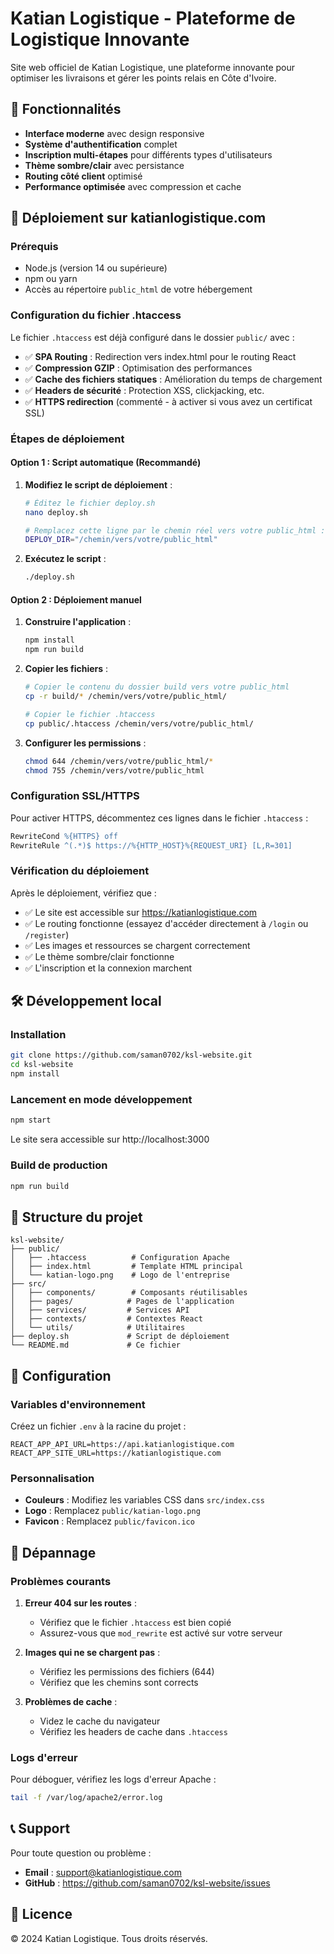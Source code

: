 # Katian Logistique - Plateforme de Logistique Innovante

Site web officiel de Katian Logistique, une plateforme innovante pour optimiser les livraisons et gérer les points relais en Côte d'Ivoire.

## 🌟 Fonctionnalités

- **Interface moderne** avec design responsive
- **Système d'authentification** complet
- **Inscription multi-étapes** pour différents types d'utilisateurs
- **Thème sombre/clair** avec persistance
- **Routing côté client** optimisé
- **Performance optimisée** avec compression et cache

## 🚀 Déploiement sur katianlogistique.com

### Prérequis

- Node.js (version 14 ou supérieure)
- npm ou yarn
- Accès au répertoire `public_html` de votre hébergement

### Configuration du fichier .htaccess

Le fichier `.htaccess` est déjà configuré dans le dossier `public/` avec :

- ✅ **SPA Routing** : Redirection vers index.html pour le routing React
- ✅ **Compression GZIP** : Optimisation des performances
- ✅ **Cache des fichiers statiques** : Amélioration du temps de chargement
- ✅ **Headers de sécurité** : Protection XSS, clickjacking, etc.
- ✅ **HTTPS redirection** (commenté - à activer si vous avez un certificat SSL)

### Étapes de déploiement

#### Option 1 : Script automatique (Recommandé)

1. **Modifiez le script de déploiement** :
   ```bash
   # Éditez le fichier deploy.sh
   nano deploy.sh
   
   # Remplacez cette ligne par le chemin réel vers votre public_html :
   DEPLOY_DIR="/chemin/vers/votre/public_html"
   ```

2. **Exécutez le script** :
   ```bash
   ./deploy.sh
   ```

#### Option 2 : Déploiement manuel

1. **Construire l'application** :
   ```bash
   npm install
   npm run build
   ```

2. **Copier les fichiers** :
   ```bash
   # Copier le contenu du dossier build vers votre public_html
   cp -r build/* /chemin/vers/votre/public_html/
   
   # Copier le fichier .htaccess
   cp public/.htaccess /chemin/vers/votre/public_html/
   ```

3. **Configurer les permissions** :
   ```bash
   chmod 644 /chemin/vers/votre/public_html/*
   chmod 755 /chemin/vers/votre/public_html
   ```

### Configuration SSL/HTTPS

Pour activer HTTPS, décommentez ces lignes dans le fichier `.htaccess` :

```apache
RewriteCond %{HTTPS} off
RewriteRule ^(.*)$ https://%{HTTP_HOST}%{REQUEST_URI} [L,R=301]
```

### Vérification du déploiement

Après le déploiement, vérifiez que :

- ✅ Le site est accessible sur https://katianlogistique.com
- ✅ Le routing fonctionne (essayez d'accéder directement à `/login` ou `/register`)
- ✅ Les images et ressources se chargent correctement
- ✅ Le thème sombre/clair fonctionne
- ✅ L'inscription et la connexion marchent

## 🛠️ Développement local

### Installation

```bash
git clone https://github.com/saman0702/ksl-website.git
cd ksl-website
npm install
```

### Lancement en mode développement

```bash
npm start
```

Le site sera accessible sur http://localhost:3000

### Build de production

```bash
npm run build
```

## 📁 Structure du projet

```
ksl-website/
├── public/
│   ├── .htaccess          # Configuration Apache
│   ├── index.html         # Template HTML principal
│   └── katian-logo.png    # Logo de l'entreprise
├── src/
│   ├── components/        # Composants réutilisables
│   ├── pages/            # Pages de l'application
│   ├── services/         # Services API
│   ├── contexts/         # Contextes React
│   └── utils/            # Utilitaires
├── deploy.sh             # Script de déploiement
└── README.md             # Ce fichier
```

## 🔧 Configuration

### Variables d'environnement

Créez un fichier `.env` à la racine du projet :

```env
REACT_APP_API_URL=https://api.katianlogistique.com
REACT_APP_SITE_URL=https://katianlogistique.com
```

### Personnalisation

- **Couleurs** : Modifiez les variables CSS dans `src/index.css`
- **Logo** : Remplacez `public/katian-logo.png`
- **Favicon** : Remplacez `public/favicon.ico`

## 🚨 Dépannage

### Problèmes courants

1. **Erreur 404 sur les routes** :
   - Vérifiez que le fichier `.htaccess` est bien copié
   - Assurez-vous que `mod_rewrite` est activé sur votre serveur

2. **Images qui ne se chargent pas** :
   - Vérifiez les permissions des fichiers (644)
   - Vérifiez que les chemins sont corrects

3. **Problèmes de cache** :
   - Videz le cache du navigateur
   - Vérifiez les headers de cache dans `.htaccess`

### Logs d'erreur

Pour déboguer, vérifiez les logs d'erreur Apache :
```bash
tail -f /var/log/apache2/error.log
```

## 📞 Support

Pour toute question ou problème :
- **Email** : support@katianlogistique.com
- **GitHub** : https://github.com/saman0702/ksl-website/issues

## 📄 Licence

© 2024 Katian Logistique. Tous droits réservés. 